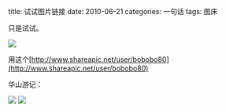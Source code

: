 title: 试试图片链接
date: 2010-06-21
categories: 一句话
tags: 图床

只是试试。

[![](images/022718523.png)](http://www.shareapic.net/View-22718523-blog.html)

用这个[http://www.shareapic.net/user/bobobo80](http://www.shareapic.net/user/bobobo80)

华山游记：

[![](images/022718814.jpg)](http://www.shareapic.net/View-22718814-.html) [![](images/022718821.jpg)](http://www.shareapic.net/View-22718821-.html)
